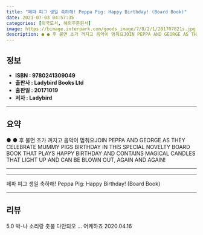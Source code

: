 ```yaml
---
title: "페파 피그 생일 축하해! Peppa Pig: Happy Birthday! (Board Book)"
date: 2021-07-03 04:57:35
categories: [외국도서, 해외주문원서]
image: https://bimage.interpark.com/goods_image/7/8/2/1/281707821s.jpg
description: ● ● 후 불면 초가 꺼지고 음악이 멈춰요JOIN PEPPA AND GEORGE AS THEY CELEBRATE MUMMY PIGS BIRTHDAY IN THIS SPECIAL NOVELTY BOARD BOOK THAT PLAYS HAPPY BIRTHDAY AND CONTAINS M
---
```


## **정보**

- **ISBN : 9780241309049**
- **출판사 : Ladybird Books Ltd**
- **출판일 : 20171019**
- **저자 : Ladybird**

------



## **요약**

●  ●  후 불면 초가 꺼지고 음악이 멈춰요JOIN PEPPA AND GEORGE AS THEY CELEBRATE MUMMY PIGS BIRTHDAY IN THIS SPECIAL NOVELTY BOARD BOOK THAT PLAYS HAPPY BIRTHDAY AND CONTAINS MAGICAL CANDLES THAT LIGHT UP AND CAN BE BLOWN OUT, AGAIN AND AGAIN!

------



------


페파 피그 생일 축하해! Peppa Pig: Happy Birthday! (Board Book) 

------


## **리뷰** 

5.0 박-나 소리랑 촛불 다안되오 ... 어케하죠 2020.04.16 <br/>